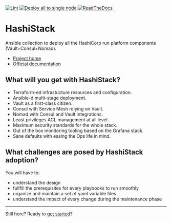 [![Lint](https://github.com/wescale/hashistack/actions/workflows/lint.yml/badge.svg)](https://github.com/wescale/hashistack/actions/workflows/lint.yml)
[![Deploy all to single node](https://github.com/wescale/hashistack/actions/workflows/archi-mono.yml/badge.svg)](https://github.com/wescale/hashistack/actions/workflows/archi-mono.yml)
[![ReadTheDocs](https://readthedocs.org/projects/hashistack/badge/?version=latest)](https://hashistack.readthedocs.io/en/latest/?badge=latest)
# HashiStack

Ansible collection to deploy all the HashiCorp run platform components (Vault+Consul+Nomad).

* [Project home](https://github.com/wescale/hashistack)
* [Official documentation](https://hashistack.rtfd.io)

## What will you get with HashiStack?

* Terraform-ed infrastucture resources and configuration.
* Ansible-d multi-stage deployment.
* Vault as a first-class citizen.
* Consul with Service Mesh relying on Vault.
* Nomad with Consul and Vault integrations.
* Least privileges ACL management at all level.
* Maximum security standards for the whole stack.
* Out of the box monitoring tooling based on the Grafana stack.
* Sane defaults with easing the Ops life in mind.

## What challenges are posed by HashiStack adoption?

You will have to:

* understand the design
* fullfill the prerequisites for every playbooks to run smoothly
* organize and maintain a set of yaml variable files
* understand the impact of every change during the maintenance phase

----

Still here? Ready to [get started](https://hashistack.readthedocs.io/en/latest/tutorials/setup_workspace.html)?

